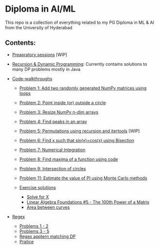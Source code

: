 # Diploma in AI/ML

This repo is a collection of everything related to my PG Diploma in ML & AI from the University of Hyderabad

## Contents:

- [Preapratory sessions](https://github.com/Abhiswain97/PGD_UOH/tree/preparatory-sessions) [WIP]

- [Recursion & Dynamic Programming](https://github.com/Abhiswain97/PGD_UOH/tree/Recursion-and-DP):
  Currently contains solutions to many DP problems mostly in Java

- [Code-walkthroughs](https://github.com/Abhiswain97/PGD_UOH/tree/code-walkthroughs)

  - [Problem 1: Add two randomly generated NumPy matrices using loops](https://github.com/Abhiswain97/PGD_UOH/blob/code-walkthroughs/py%20scripts/random_numpy.py)
  - [Problem 2: Point inside (or) outside a circle](https://github.com/Abhiswain97/PGD_UOH/blob/code-walkthroughs/py%20scripts/point_inside_circle.py)
  - [Problem 3: Resize NumPy n-dim arrays](https://github.com/Abhiswain97/PGD_UOH/blob/code-walkthroughs/py%20scripts/resize_np_array.py)
  - [Problem 4: Find peaks in an array](https://github.com/Abhiswain97/PGD_UOH/blob/code-walkthroughs/py%20scripts/peak_find.py)
  - [Problem 5: Permutations using recursion and itertools](https://github.com/Abhiswain97/PGD_UOH/blob/code-walkthroughs/py%20scripts/permutations_and_combinations.py) [WIP]
  - [Problem 6: Find x such that sin(x)=cos(x) using Bisection](https://github.com/Abhiswain97/PGD_UOH/blob/code-walkthroughs/Ipython%20notebook/root_finding.ipynb)
  - [Problem 7: Numerical Integration](https://github.com/Abhiswain97/PGD_UOH/blob/code-walkthroughs/Ipython%20notebook/numerical_integration.ipynb)
  - [Problem 8: Find maxima of a function using code](https://github.com/Abhiswain97/PGD_UOH/blob/code-walkthroughs/Ipython%20notebook/find_maxima.ipynb)
  - [Problem 9: Intersection of circles](https://github.com/Abhiswain97/PGD_UOH/blob/code-walkthroughs/Ipython%20notebook/intersect_circle.ipynb)
  - [Problem 11: Estimate the value of PI using Monte Carlo methods](https://github.com/Abhiswain97/PGD_UOH/blob/code-walkthroughs/Ipython%20notebook/estimate_pi.ipynb)

  - [Exercise solutions](https://github.com/Abhiswain97/PGD_UOH/tree/code-walkthroughs/exercise%20questions)
    - [Solve for X](https://github.com/Abhiswain97/PGD_UOH/blob/code-walkthroughs/Ipython%20notebook/root_finding.ipynb)
    - [Linear Algebra Foundations #5 - The 100th Power of a Matrix](https://github.com/Abhiswain97/PGD_UOH/blob/code-walkthroughs/Ipython%20notebook/ling_alg.ipynb)
    - [Area between curves](https://github.com/Abhiswain97/PGD_UOH/blob/code-walkthroughs/Ipython%20notebook/area_between_cureves.ipynb)
    
- [Regex](https://github.com/Abhiswain97/PGD_UOH/tree/regex)
  - [Problems 1 - 2](https://github.com/Abhiswain97/PGD_UOH/blob/regex/LIVE_4_Strings_Regex.ipynb) 
  - [Problems 3 - 5](https://github.com/Abhiswain97/PGD_UOH/blob/regex/LIVE_5_Strings_Regexes_II.ipynb)
  - [Regex apptern matching DP](https://github.com/Abhiswain97/PGD_UOH/blob/regex/LIVE_6_DP_inbuilt_DS.ipynb)
  - [Pratice](https://github.com/Abhiswain97/PGD_UOH/blob/regex/regex_tutorial.ipynb)
